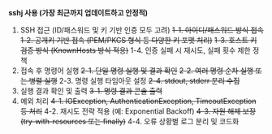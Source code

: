 **sshj 사용 (가장 최근까지 업데이트하고 안정적)**

1. SSH 접근 (ID/패스워드 및 키 기반 인증 모두 고려)
	~~1-1. 아이디/패스워드 방식 접속~~
	~~1-2. 공개키 기반 접속 (PEM/PKCS 형식 등 다양한 키 포맷 처리)~~
	~~1-3. 호스트 키 검증 방식 (KnownHosts 방식 적용)~~
	1-4. 인증 실패 시 재시도, 실패 횟수 제한 정책
2. 접속 후 명령어 실행
	~~2-1. 단일 명령 실행 및 결과 확인~~
	~~2-2. 여러 명령 순차 실행 또는 병렬 실행~~
	2-3. 명령 실행 타임아웃 설정
	~~2-4. stdout, stderr 분리 수집~~
3. 실행 결과 확인 및 출력
	~~3-1. 명령 결과 콘솔 출력~~
4. 예외 처리
	~~4-1. IOException, AuthenticationException, TimeoutException 등 처리~~
	4-2. 재시도 전략 적용 (예: Exponential Backoff)
	~~4-3. 자원 해제 보장 (try-with-resources 또는 finally)~~
	4-4. 오류 상황별 로그 분리 및 코드화